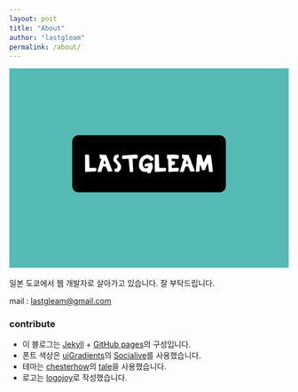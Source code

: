 ```yaml
---
layout: post
title: "About"
author: "lastgleam"
permalink: /about/
---
```


![에러..](/assets/images/lastgleam_full.png)

일본 도쿄에서 웹 개발자로 살아가고 있습니다.
잘 부탁드립니다.

mail : lastgleam@gmail.com

### contribute

- 이 블로그는 [Jekyll](https://jekyllrb-ja.github.io/) + [GitHub pages](https://pages.github.com/)의 구성입니다.
- 폰트 색상은 [uiGradients](https://uigradients.com/)의 [Socialive](https://uigradients.com/#Socialive)를 사용했습니다.
- 테마는 [chesterhow](https://github.com/chesterhow/)의 [tale](https://github.com/chesterhow/tale/)을 사용했습니다.
- 로고는 [logojoy](https://logojoy.com/)로 작성했습니다.
